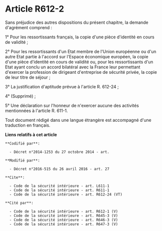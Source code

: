 # Article R612-2

Sans préjudice des autres dispositions du présent chapitre, la demande d'agrément comprend : 

1° Pour les ressortissants français, la copie d'une pièce d'identité en cours de validité ; 

2° Pour les ressortissants d'un Etat membre de l'Union européenne ou d'un autre Etat partie à l'accord sur l'Espace
économique européen, la copie d'une pièce d'identité en cours de validité ou, pour les ressortissants d'un Etat ayant conclu
un accord bilatéral avec la France leur permettant d'exercer la profession de dirigeant d'entreprise de sécurité privée, la
copie de leur titre de séjour ; 

3° La justification d'aptitude prévue à l'article R. 612-24 ; 

4° (Supprimé) ; 

5° Une déclaration sur l'honneur de n'exercer aucune des activités mentionnées à l'article R. 611-1. 

Tout document rédigé dans une langue étrangère est accompagné d'une traduction en français.

**Liens relatifs à cet article**

	**Codifié par**:

	  - Décret n°2014-1253 du 27 octobre 2014 - art.

	**Modifié par**:

	  - Décret n°2016-515 du 26 avril 2016 - art. 27

	**Cite**:

	  - Code de la sécurité intérieure - art. L611-1
	  - Code de la sécurité intérieure - art. R611-1
	  - Code de la sécurité intérieure - art. R612-24 (VT)

	**Cité par**:

	  - Code de la sécurité intérieure - art. R612-1 (V)
	  - Code de la sécurité intérieure - art. R645-3 (V)
	  - Code de la sécurité intérieure - art. R646-3 (V)
	  - Code de la sécurité intérieure - art. R647-3 (V)
